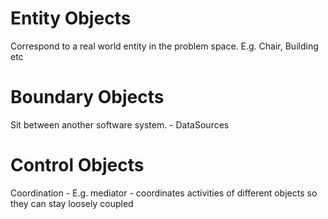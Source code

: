 
# Entity Objects
Correspond to a real world entity in the problem space.
E.g. Chair, Building etc

# Boundary Objects
Sit between another software system.
    - DataSources

# Control Objects
Coordination
    - E.g. mediator - coordinates activities of different objects so they can stay loosely coupled
